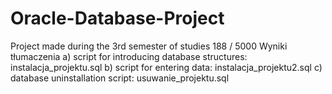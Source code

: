 # Oracle-Database-Project
Project made during the 3rd semester of studies
188 / 5000
Wyniki tłumaczenia
a) script for introducing database structures:
instalacja_projektu.sql
b) script for entering data:
instalacja_projektu2.sql
c) database uninstallation script:
usuwanie_projektu.sql
